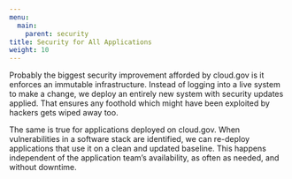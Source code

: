 ```yaml
---
menu:
  main:
    parent: security
title: Security for All Applications
weight: 10
---
```


Probably the biggest security improvement afforded by cloud.gov is it enforces an immutable infrastructure. Instead of logging into a live system to make a change, we deploy an entirely new system with security updates applied. That ensures any foothold which might have been exploited by hackers gets wiped away too.

The same is true for applications deployed on cloud.gov. When vulnerabilities in a software stack are identified, we can re-deploy applications that use it on a clean and updated baseline. This happens independent of the application team’s availability, as often as needed, and without downtime.
